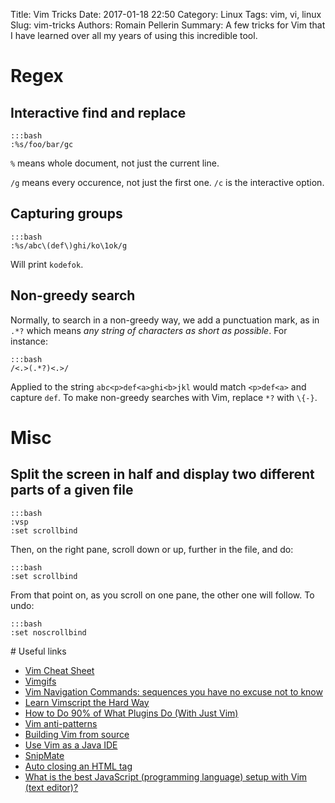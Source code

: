 Title: Vim Tricks 
Date: 2017-01-18 22:50
Category: Linux
Tags: vim, vi, linux
Slug: vim-tricks
Authors: Romain Pellerin
Summary: A few tricks for Vim that I have learned over all my years of using this incredible tool.

# Regex

## Interactive find and replace

    :::bash
    :%s/foo/bar/gc

`%` means whole document, not just the current line.

`/g` means every occurence, not just the first one. `/c` is the interactive option.

## Capturing groups

    :::bash
    :%s/abc\(def\)ghi/ko\1ok/g

Will print `kodefok`.

## Non-greedy search

Normally, to search in a non-greedy way, we add a punctuation mark, as in `.*?` which means *any string of characters as short as possible*. For instance:

    :::bash
    /<.>(.*?)<.>/

Applied to the string `abc<p>def<a>ghi<b>jkl` would match `<p>def<a>` and capture `def`. To make non-greedy searches with Vim, replace `*?` with `\{-}`.

# Misc

## Split the screen in half and display two different parts of a given file

    :::bash
    :vsp
    :set scrollbind

Then, on the right pane, scroll down or up, further in the file, and do:

    :::bash
    :set scrollbind

From that point on, as you scroll on one pane, the other one will follow. To undo:

    :::bash
    :set noscrollbind

# Useful links

- [Vim Cheat Sheet](https://vim.rtorr.com/)
- [Vimgifs](https://vimgifs.com/)
- [Vim Navigation Commands: sequences you have no excuse not to know](http://danielallendeutsch.com/blog/2-vim-navigation-commands.html)
- [Learn Vimscript the Hard Way](http://learnvimscriptthehardway.stevelosh.com/)
- [How to Do 90% of What Plugins Do (With Just Vim)](https://www.youtube.com/watch?v=XA2WjJbmmoM)
- [Vim anti-patterns](https://sanctum.geek.nz/arabesque/vim-anti-patterns/)
- [Building Vim from source](https://github.com/Valloric/YouCompleteMe/wiki/Building-Vim-from-source)
- [Use Vim as a Java IDE](https://spacevim.org/2017/02/11/use-vim-as-a-java-ide)
- [SnipMate](https://github.com/garbas/vim-snipmate)
- [Auto closing an HTML tag](http://vim.wikia.com/wiki/Auto_closing_an_HTML_tag)
- [What is the best JavaScript (programming language) setup with Vim (text editor)?](https://www.quora.com/What-is-the-best-JavaScript-programming-language-setup-with-Vim-text-editor)
